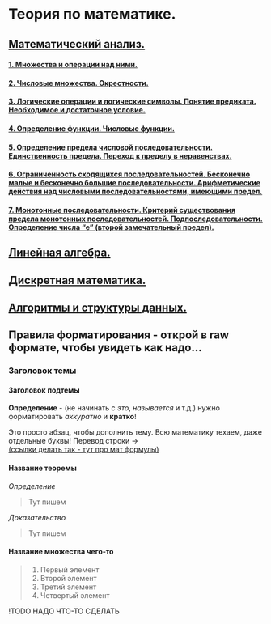 <!-- ПРЕДУПРЕЖДАЮ!!! НА ВИКИ МОЖЕТ БЫТЬ КИБЕР-ТЕРРОРИСТ! -->

# Теория по математике.
## [Математический анализ.](MatAn.md)
#### [1. Множества и операции над ними.](MatAn.md#1-множества-и-операции-над-ними)
#### [2. Числовые множества. Окрестности.](MatAn.md#2-числовые-множества-окрестности)
#### [3. Логические операции и логические символы. Понятие предиката. Необходимое и достаточное условие.](MatAn.md#3-логические-операции-и-логические-символы-понятие-предиката-необходимое-и-достаточное-условие)
#### [4. Определение функции. Числовые функции.](MatAn.md#4-определение-функции-числовые-функции)
#### [5. Определение предела числовой последовательности. Единственность предела. Переход к пределу в неравенствах.](MatAn.md#5-определение-предела-числовой-последовательности-единственность-предела-переход-к-пределу-в-неравенствах)
#### [6. Ограниченность сходящихся последовательностей. Бесконечно малые и бесконечно большие последовательности. Арифметические действия над числовыми последовательностями, имеющими предел.](MatAn.md#6-ограниченность-сходящихся-последовательностей-бесконечно-малые-и-бесконечно-большие-последовательности-арифметические-действия-над-числовыми-последовательностями-имеющими-предел)
#### [7. Монотонные последовательности. Критерий существования предела монотонных последовательностей. Подпоследовательности. Определение числа “e” (второй замечательный предел).](MatAn.md#7-монотонные-последовательности-критерий-существования-предела-монотонных-последовательностей-подпоследовательности-определение-числа-e-второй-замечательный-предел)
#### []()
#### []()
#### []()
#### []()
#### []()
#### []()
#### []()
#### []()
#### []()
#### []()
#### []()
#### []()
#### []()
#### []()
#### []()
#### []()
#### []()
#### []()
#### []()
#### []()
#### []()
#### []()
#### []()
#### []()

## [Линейная алгебра.](LinAl.md)
## [Дискретная математика.](DisMa.md)
## [Алгоритмы и структуры данных.](AlgSt.md)

## Правила форматирования - открой в raw формате, чтобы увидеть как надо...

### Заголовок темы

#### Заголовок подтемы

**Определение** - (не начинать с *это*, *называется* и т.д.) нужно форматировать *аккуратно* и **кратко**!

Это просто абзац, чтобы дополнить тему. Всю математику техаем, даже отдельные буквы! Перевод строки -> <br/>
[(ссылки делать так - тут про мат формулы)](https://docs.github.com/en/get-started/writing-on-github/working-with-advanced-formatting/writing-mathematical-expressions)

#### Название теоремы
*Определение*
> Тут пишем

*Доказательство*
> Тут пишем

#### Название множества чего-то
> 1. Первый элемент
> 2. Второй элемент
> 3. Третий элемент
> 4. Четвертый элемент

!TODO НАДО ЧТО-ТО СДЕЛАТЬ
